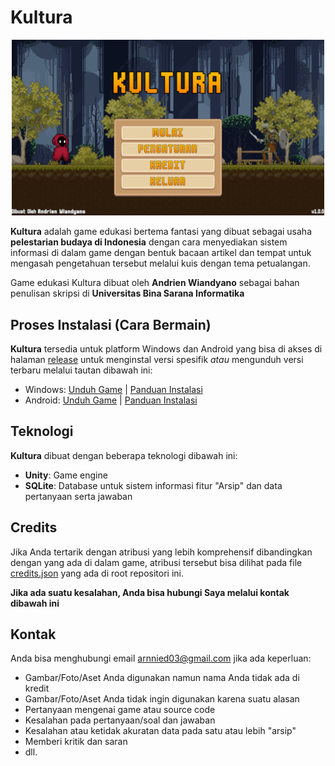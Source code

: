 # Kultura

<center>
<img src="./markdown/windows/play.png" width="500"/>
</center>

**Kultura** adalah game edukasi bertema fantasi yang dibuat sebagai usaha **pelestarian budaya di Indonesia** dengan cara menyediakan sistem informasi di dalam game dengan bentuk bacaan artikel dan tempat untuk mengasah pengetahuan tersebut melalui kuis dengan tema petualangan.

Game edukasi Kultura dibuat oleh **Andrien Wiandyano** sebagai bahan penulisan skripsi di **Universitas Bina Sarana Informatika**

## Proses Instalasi (Cara Bermain)

**Kultura** tersedia untuk platform Windows dan Android yang bisa di akses di halaman [release](https://github.com/ArnNied/kultura/releases) untuk menginstal versi spesifik _atau_ mengunduh versi terbaru melalui tautan dibawah ini:

- Windows: [Unduh Game](https://github.com/ArnNied/kultura/releases/latest/download/kultura.rar) | [Panduan Instalasi](./INSTALASI_WINDOWS.md)
- Android: [Unduh Game](https://github.com/ArnNied/kultura/releases/latest/download/kultura.apk) | [Panduan Instalasi](./INSTALASI_ANDROID.md)

## Teknologi

**Kultura** dibuat dengan beberapa teknologi dibawah ini:

- **Unity**: Game engine
- **SQLite**: Database untuk sistem informasi fitur "Arsip" dan data pertanyaan serta jawaban

## Credits

Jika Anda tertarik dengan atribusi yang lebih komprehensif dibandingkan dengan yang ada di dalam game, atribusi tersebut bisa dilihat pada file [credits.json](./credits.json) yang ada di root repositori ini.

**Jika ada suatu kesalahan, Anda bisa hubungi Saya melalui kontak dibawah ini**

## Kontak

Anda bisa menghubungi email [arnnied03@gmail.com](mailto:arnnied03@gmail.com) jika ada keperluan:

- Gambar/Foto/Aset Anda digunakan namun nama Anda tidak ada di kredit
- Gambar/Foto/Aset Anda tidak ingin digunakan karena suatu alasan
- Pertanyaan mengenai game atau source code
- Kesalahan pada pertanyaan/soal dan jawaban
- Kesalahan atau ketidak akuratan data pada satu atau lebih "arsip"
- Memberi kritik dan saran
- dll.
